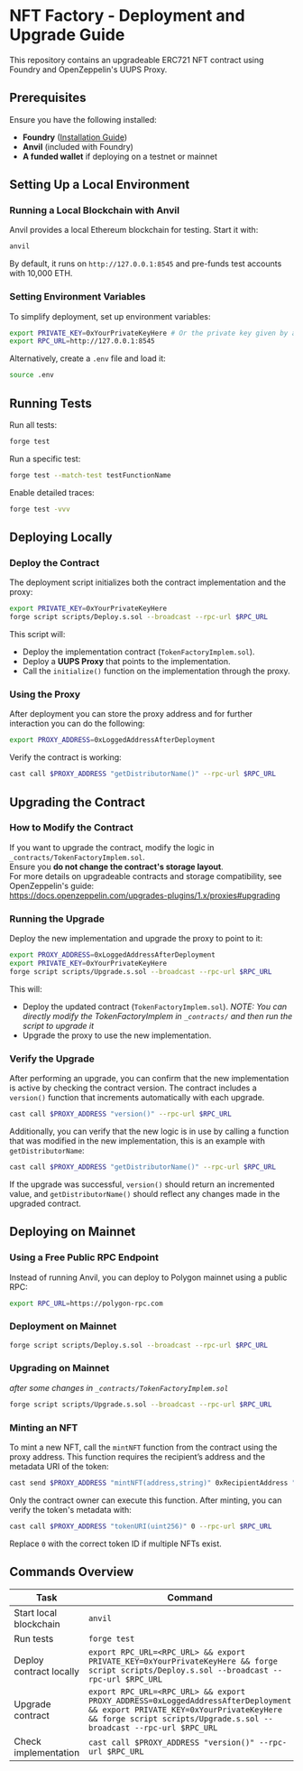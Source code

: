 # NFT Factory - Deployment and Upgrade Guide

This repository contains an upgradeable ERC721 NFT contract using Foundry and OpenZeppelin's UUPS Proxy.

## Prerequisites

Ensure you have the following installed:
- **Foundry** ([Installation Guide](https://book.getfoundry.sh/getting-started/installation))
- **Anvil** (included with Foundry)
- **A funded wallet** if deploying on a testnet or mainnet

## Setting Up a Local Environment

### Running a Local Blockchain with Anvil
Anvil provides a local Ethereum blockchain for testing. Start it with:
```sh
anvil
```
By default, it runs on `http://127.0.0.1:8545` and pre-funds test accounts with 10,000 ETH.

### Setting Environment Variables

To simplify deployment, set up environment variables:

```sh
export PRIVATE_KEY=0xYourPrivateKeyHere # Or the private key given by anvil if this is a local testing
export RPC_URL=http://127.0.0.1:8545
```

Alternatively, create a `.env` file and load it:

```sh
source .env
```

## Running Tests

Run all tests:

```sh
forge test
```

Run a specific test:

```sh
forge test --match-test testFunctionName
```

Enable detailed traces:

```sh
forge test -vvv
```

## Deploying Locally

### Deploy the Contract

The deployment script initializes both the contract implementation and the proxy:

```sh
export PRIVATE_KEY=0xYourPrivateKeyHere
forge script scripts/Deploy.s.sol --broadcast --rpc-url $RPC_URL
```

This script will:
- Deploy the implementation contract (`TokenFactoryImplem.sol`).
- Deploy a **UUPS Proxy** that points to the implementation.
- Call the `initialize()` function on the implementation through the proxy.

### Using the Proxy

After deployment you can store the proxy address and for further interaction you can do the following:

```sh
export PROXY_ADDRESS=0xLoggedAddressAfterDeployment
```

Verify the contract is working:

```sh
cast call $PROXY_ADDRESS "getDistributorName()" --rpc-url $RPC_URL
```

## Upgrading the Contract

### How to Modify the Contract

If you want to upgrade the contract, modify the logic in `_contracts/TokenFactoryImplem.sol`.  
Ensure you **do not change the contract's storage layout**.  
For more details on upgradeable contracts and storage compatibility, see OpenZeppelin's guide:  
https://docs.openzeppelin.com/upgrades-plugins/1.x/proxies#upgrading

### Running the Upgrade

Deploy the new implementation and upgrade the proxy to point to it:

```sh
export PROXY_ADDRESS=0xLoggedAddressAfterDeployment
export PRIVATE_KEY=0xYourPrivateKeyHere
forge script scripts/Upgrade.s.sol --broadcast --rpc-url $RPC_URL
```

This will:
- Deploy the updated contract (`TokenFactoryImplem.sol`). _NOTE: You can directly modify the TokenFactoryImplem in `_contracts/` and then run the script to upgrade it_
- Upgrade the proxy to use the new implementation.

### Verify the Upgrade

After performing an upgrade, you can confirm that the new implementation is active by checking the contract version. The contract includes a `version()` function that increments automatically with each upgrade.  

```sh
cast call $PROXY_ADDRESS "version()" --rpc-url $RPC_URL
```

Additionally, you can verify that the new logic is in use by calling a function that was modified in the new implementation, this is an example with `getDistributorName`:  

```sh
cast call $PROXY_ADDRESS "getDistributorName()" --rpc-url $RPC_URL
```

If the upgrade was successful, `version()` should return an incremented value, and `getDistributorName()` should reflect any changes made in the upgraded contract.

## Deploying on Mainnet

### Using a Free Public RPC Endpoint

Instead of running Anvil, you can deploy to Polygon mainnet using a public RPC:

```sh
export RPC_URL=https://polygon-rpc.com
```

### Deployment on Mainnet

```sh
forge script scripts/Deploy.s.sol --broadcast --rpc-url $RPC_URL
```

### Upgrading on Mainnet

_after some changes in `_contracts/TokenFactoryImplem.sol`_

```sh
forge script scripts/Upgrade.s.sol --broadcast --rpc-url $RPC_URL
```

### Minting an NFT

To mint a new NFT, call the `mintNFT` function from the contract using the proxy address. This function requires the recipient’s address and the metadata URI of the token:  

```sh
cast send $PROXY_ADDRESS "mintNFT(address,string)" 0xRecipientAddress "ipfs://your-metadata-uri" --rpc-url $RPC_URL --private-key $PRIVATE_KEY
```

Only the contract owner can execute this function. After minting, you can verify the token's metadata with:  

```sh
cast call $PROXY_ADDRESS "tokenURI(uint256)" 0 --rpc-url $RPC_URL
```  
Replace `0` with the correct token ID if multiple NFTs exist.

## Commands Overview

| Task | Command |
|------|---------|
| Start local blockchain | `anvil` |
| Run tests | `forge test` |
| Deploy contract locally | `export RPC_URL=<RPC_URL> && export PRIVATE_KEY=0xYourPrivateKeyHere && forge script scripts/Deploy.s.sol --broadcast --rpc-url $RPC_URL` |
| Upgrade contract | `export RPC_URL=<RPC_URL> && export PROXY_ADDRESS=0xLoggedAddressAfterDeployment && export PRIVATE_KEY=0xYourPrivateKeyHere && forge script scripts/Upgrade.s.sol --broadcast --rpc-url $RPC_URL` |
| Check implementation | `cast call $PROXY_ADDRESS "version()" --rpc-url $RPC_URL` |

